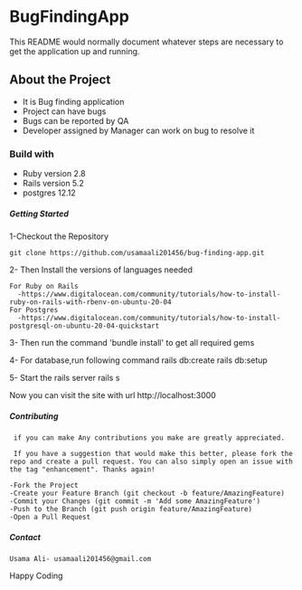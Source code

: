 # BugFindingApp

This README would normally document whatever steps are necessary to get the
application up and running.

## About the Project
  - It is Bug finding application
  - Project can have bugs 
  - Bugs can be reported by QA
  - Developer assigned by Manager can work on bug to resolve it

### Build with
  - Ruby version 2.8
  - Rails version 5.2
  - postgres 12.12
  
##### Getting Started

  1-Checkout the Repository
  
    git clone https://github.com/usamaali201456/bug-finding-app.git
    
  2- Then Install the versions of languages needed
  
    For Ruby on Rails 
      -https://www.digitalocean.com/community/tutorials/how-to-install-ruby-on-rails-with-rbenv-on-ubuntu-20-04
    For Postgres
      -https://www.digitalocean.com/community/tutorials/how-to-install-postgresql-on-ubuntu-20-04-quickstart
    
  3- Then run the command 'bundle install' to get all required gems 
    
  4- For database,run following command
      rails db:create
      rails db:setup
      
  5- Start the rails server
      rails s
 
 Now you can visit the site with url http://localhost:3000
 
 ##### Contributing
     if you can make Any contributions you make are greatly appreciated.

     If you have a suggestion that would make this better, please fork the repo and create a pull request. You can also simply open an issue with the tag "enhancement". Thanks again!

    -Fork the Project
    -Create your Feature Branch (git checkout -b feature/AmazingFeature)
    -Commit your Changes (git commit -m 'Add some AmazingFeature')
    -Push to the Branch (git push origin feature/AmazingFeature)
    -Open a Pull Request
 
 ##### Contact
    Usama Ali- usamaali201456@gmail.com

  Happy Coding

